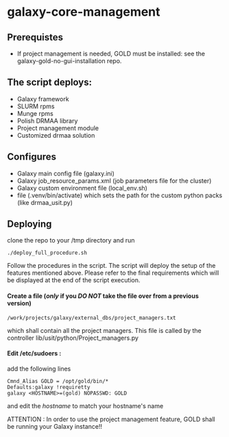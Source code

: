 # galaxy-core-management   

## Prerequistes

* If project management is needed, GOLD must be installed: see the galaxy-gold-no-gui-installation repo.

## The script deploys:

* Galaxy framework 
* SLURM rpms
* Munge rpms
* Polish DRMAA library
* Project management module
* Customized drmaa solution

## Configures 

* Galaxy main config file (galaxy.ini)
* Galaxy job_resource_params.xml (job parameters file for the cluster)
* Galaxy custom environment file (local_env.sh)
* file (.venv/bin/activate) which sets the path for the custom python packs (like drmaa_usit.py)


## Deploying

clone the repo to your /tmp directory and run

    ./deploy_full_procedure.sh

Follow the procedures in the script. The script will deploy the setup of the features mentioned above. Please refer to the final requirements which will be displayed at the end of the script execution.


#### Create a file (*only* if you *DO NOT* take the file over from a previous version)
    
    
    /work/projects/galaxy/external_dbs/project_managers.txt
	
which shall contain all the project managers. This file is called by the controller lib/usit/python/Project_managers.py  
	
#### Edit /etc/sudoers : 

add the following lines  

    Cmnd_Alias GOLD = /opt/gold/bin/*
    Defaults:galaxy !requiretty
    galaxy <HOSTNAME>=(gold) NOPASSWD: GOLD  

and edit the *hostname* to match your hostname's name

ATTENTION : In order to use the project management feature, GOLD shall be running your Galaxy instance!!
